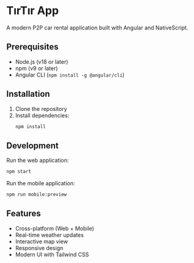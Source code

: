 # TırTır App

A modern P2P car rental application built with Angular and NativeScript.

## Prerequisites

- Node.js (v18 or later)
- npm (v9 or later)
- Angular CLI (`npm install -g @angular/cli`)

## Installation

1. Clone the repository
2. Install dependencies:
   ```bash
   npm install
   ```

## Development

Run the web application:
```bash
npm start
```

Run the mobile application:
```bash
npm run mobile:preview
```

## Features

- Cross-platform (Web + Mobile)
- Real-time weather updates
- Interactive map view
- Responsive design
- Modern UI with Tailwind CSS